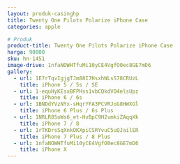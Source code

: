 ```yaml
---
layout: produk-casinghp
title: Twenty One Pilots Polarize iPhone Case
categories: apple

# Produk
product-title: Twenty One Pilots Polarize iPhone Case
harga: 90000
sku: hn-1451
image-drive: 1nfaNOWHTfuMi10yCE4VgfO0ec8GE7mD6
gallery:
  - url: 1E7rTqvIgjgTJm88I7HsxhWLsS78CRUzL
    title: iPhone 5 / 5s / SE
  - url: 1-equHyKEsxBFPHss1vbCQkdVO4elsUpz
    title: iPhone 6 / 6s
  - url: 1BNDdYVzNYx-sHqrYFA3PCVRJoG8HWXGl
    title: iPhone 6 Plus / 6s Plus
  - url: 1NRLR85oWs6_et-HvBpC9H2vmkiZAqqXk
    title: iPhone 7 / 8
  - url: 1rTKDrsSqXnkOKXpiCSRYvuC5uQJailER
    title: iPhone 7 Plus / 8 Plus
  - url: 1nfaNOWHTfuMi10yCE4VgfO0ec8GE7mD6
    title: iPhone X
---
```

